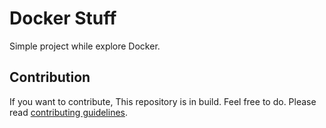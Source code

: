 # Docker Stuff

Simple project while explore Docker.

## Contribution

If you want to contribute, This repository is in build. Feel free to do. Please read [contributing guidelines](CONTRIBUTING.md).
